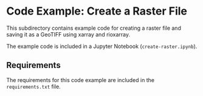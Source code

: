 # Code Example: Create a Raster File 

This subdirectory contains example code for creating a raster file and saving it as a GeoTIFF using xarray and rioxarray.

The example code is included in a Jupyter Notebook (`create-raster.ipynb`).

## Requirements

The requirements for this code example are included in the `requirements.txt` file.